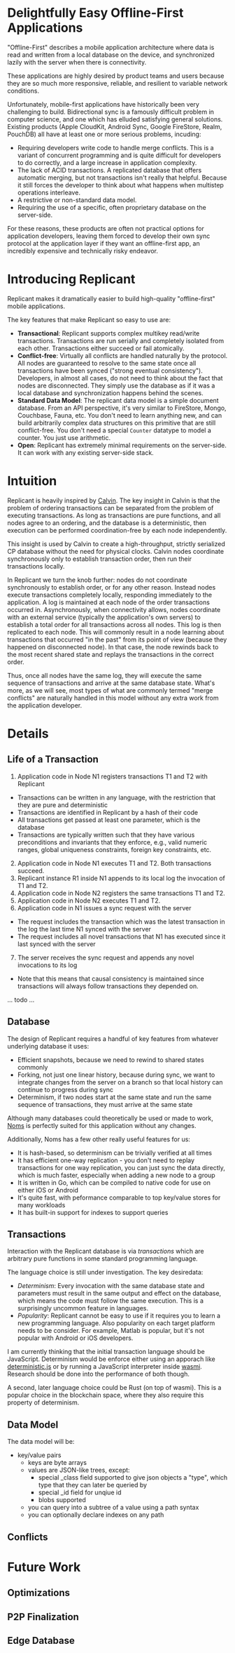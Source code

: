 # Delightfully Easy Offline-First Applications

"Offline-First" describes a mobile application architecture where data is read and written from a local
database on the device, and synchronized lazily with the server when there is connectivity.

These applications are highly desired by product teams and users because they are so much more responsive,
reliable, and resilient to variable network conditions.

Unfortunately, mobile-first applications have historically been very challenging to build. Bidirectional
sync is a famously difficult problem in computer science, and one which has elluded satisfying general
solutions. Existing products (Apple CloudKit, Android Sync, Google FireStore, Realm, PouchDB) all have at
least one or more serious problems, incuding:

* Requiring developers write code to handle merge conflicts. This is a variant of concurrent programming
and is quite difficult for developers to do correctly, and a large increase in application complexity.
* The lack of ACID transactions. A replicated database that offers automatic merging, but not transactions
isn't really that helpful. Because it still forces the developer to think about what happens when multistep
operations interleave.
* A restrictive or non-standard data model.
* Requiring the use of a specific, often proprietary database on the server-side.

For these reasons, these products are often not practical options for application developers, leaving them
forced to develop their own sync protocol at the application layer if they want an offline-first app, an
incredibly expensive and technically risky endeavor.

# Introducing Replicant

Replicant makes it dramatically easier to build high-quality "offline-first" mobile applications.

The key features that make Replicant so easy to use are:

* **Transactional**: Replicant supports complex multikey read/write transactions. Transactions are run
serially and completely isolated from each other. Transactions either succeed or fail atomically.
* **Conflict-free**: Virtually all conflicts are handled naturally by the protocol. All nodes are guaranteed
to resolve to the same state once all transactions have been synced ("strong eventual consistency"). Developers,
in almost all cases, do not need to think about the fact that nodes are disconnected. They simply use the database as if
it was a local database and synchronization happens behind the scenes.
* **Standard Data Model**: The replicant data model is a simple document database. From an API perspective, it's
very similar to FireStore, Mongo, Couchbase, Fauna, etc. You don't need to learn anything new, and can build
arbitrarily complex data structures on this primitive that are still conflict-free. You don't need a special `Counter` datatype to model a counter. You just use arithmetic.
* **Open**: Replicant has extremely minimal requirements on the server-side. It can work with any existing
server-side stack.

# Intuition

Replicant is heavily inspired by [Calvin](http://cs.yale.edu/homes/thomson/publications/calvin-sigmod12.pdf).
The key insight in Calvin is that the problem of ordering transactions can be separated from the problem of
executing transactions. As long as transactions are pure functions, and all nodes agree to an ordering, and
the database is a deterministic, then execution can be performed coordination-free by each node independently.

This insight is used by Calvin to create a high-throughput, strictly serialized CP database without the need
for physical clocks. Calvin nodes coordinate synchronously only to establish transaction order, then run their
transactions locally.

In Replicant we turn the knob further: nodes do not coordinate synchronously to establish order, or for any
other reason. Instead nodes execute transactions completely locally, responding immediately to the
application. A log is maintained at each node of the order transactions occurred in. Asynchronously, when
connectivity allows, nodes coordinate with an external service (typically the application's own servers)
to establish a total order for all transactions across all nodes. This log is then replicated to each node.
This will commonly result in a node learning about transactions that occurred "in the past" from its point
of view (because they happened on disconnected node). In that case, the node rewinds back to the most recent
shared state and replays the transactions in the correct order.

Thus, once all nodes have the same log, they will execute the same sequence of transactions and arrive at the
same database state. What's more, as we will see, most types of what are commonly termed "merge conflicts"
are naturally handled in this model without any extra work from the application developer.

# Details

## Life of a Transaction

1. Application code in Node N1 registers transactions T1 and T2 with Replicant
  - Transactions can be written in any language, with the restriction that they are pure and deterministic
  - Transactions are identified in Replicant by a hash of their code
  - All transactions get passed at least one parameter, which is the database
  - Transactions are typically written such that they have various preconditions and invariants that they enforce,
    e.g., valid numeric ranges, global uniqueness constraints, foreign key constraints, etc.
2. Application code in Node N1 executes T1 and T2. Both transactions succeed.
3. Replicant instance R1 inside N1 appends to its local log the invocation of T1 and T2.
4. Application code in Node N2 registers the same transactions T1 and T2.
5. Application code in Node N2 executes T1 and T2.
6. Application code in N1 issues a sync request with the server
  - The request includes the transaction which was the latest transaction in the log the last time N1 synced with the server
  - The request includes all novel transactions that N1 has executed since it last synced with the server
7. The server receives the sync request and appends any novel invocations to its log
  - Note that this means that causal consistency is maintained since transactions will always follow transactions they depended on.

... todo ...

## Database

The design of Replicant requires a handful of key features from whatever underlying database it uses:

* Efficient snapshots, because we need to rewind to shared states commonly
* Forking, not just one linear history, because during sync, we want to integrate changes from the server on a branch so that local history can continue to progress during sync
* Determinism, if two nodes start at the same state and run the same sequence of transactions, they must arrive at the same state

Although many databases could theoretically be used or made to work, [Noms](https://github.com/attic-labs/noms) is perfectly suited for this application without any changes.

Additionally, Noms has a few other really useful features for us:

* It is hash-based, so determinism can be trivially verified at all times
* It has efficient one-way replication - you don't need to replay transactions for one way replication, you can just sync the data directly, which is much faster, especially when adding a new node to a group
* It is written in Go, which can be compiled to native code for use on either iOS or Android
* It's quite fast, with peformance comparable to top key/value stores for many workloads
* It has built-in support for indexes to support queries

## Transactions

Interaction with the Replicant database is via _transactions_ which are arbitrary pure functions in some standard
programming language.

The language choice is still under investigation. The key desiredata:

* *Determinism*: Every invocation with the same database state and parameters must result in the same output
and effect on the database, which means the code must follow the same execution. This is a surprisingly uncommon
feature in languages.
* *Popularity*: Replicant cannot be easy to use if it requires you to learn a new programming language. Also
popularity on each target platform needs to be consider. For example, Matlab is popular, but it's not popular
with Android or iOS developers.

I am currently thinking that the initial transaction language should be JavaScript. Determinism would be enforce
either using an apporach like [deterministic.js](https://deterministic.js.org/) or by running a JavaScript
interpreter inside [wasmi](https://github.com/paritytech/wasmi). Research should be done into the performance of
both though.

A second, later language choice could be Rust (on top of wasmi). This is a popular choice in the blockchain space,
where they also require this property of determinism.

## Data Model

The data model will be:

* key/value pairs
  - keys are byte arrays
  - values are JSON-like trees, except:
    - special _class field supported to give json objects a "type", which type that they can later be queried by
    - special _id field for unqiue id
    - blobs supported
  - you can query into a subtree of a value using a path syntax
  - you can optionally declare indexes on any path

## Conflicts

# Future Work

## Optimizations

## P2P Finalization

## Edge Database
